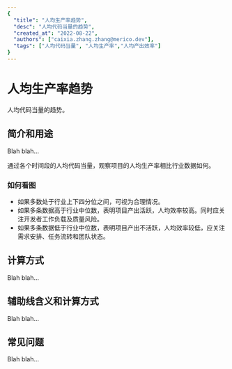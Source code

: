 ```yaml
---
{
  "title": "人均生产率趋势",
  "desc": "人均代码当量的趋势",
  "created_at": "2022-08-22",
  "authors": ["caixia.zhang.zhang@merico.dev"],
  "tags": ["人均代码当量", "人均生产率","人均产出效率"]
}
---
```

# 人均生产率趋势

人均代码当量的趋势。

## 简介和用途

Blah blah...

<div data-section="abstract">

通过各个时间段的人均代码当量，观察项目的人均生产率相比行业数据如何。

<div data-section="how-to-read-chart">

### 如何看图

- 如果多数处于行业上下四分位之间，可视为合理情况。
- 如果多条数据高于行业中位数，表明项目产出活跃，人均效率较高。同时应关注开发者工作负载及质量风险。
- 如果多条数据低于行业中位数，表明项目产出不活跃，人均效率较低，应关注需求安排、任务流转和团队状态。

</div>

</div>

## 计算方式

Blah blah...

## 辅助线含义和计算方式

Blah blah...

## 常见问题

Blah blah...
